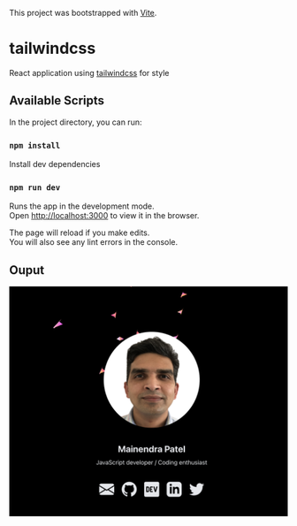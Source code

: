 This project was bootstrapped with [Vite](https://vitejs.dev).

# tailwindcss
React application using [tailwindcss](https://tailwindcss.com) for style

## Available Scripts

In the project directory, you can run:

### `npm install`

Install dev dependencies

### `npm run dev`

Runs the app in the development mode.<br />
Open [http://localhost:3000](http://localhost:3000) to view it in the browser.

The page will reload if you make edits.<br />
You will also see any lint errors in the console.

## Ouput

<img src="output.png" width="600px">
